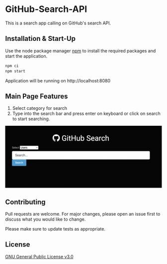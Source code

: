# GitHub-Search-API

This is a search app calling on GitHub's search API.

## Installation & Start-Up

Use the node package manager [npm](https://www.npmjs.com/) to install the required packages and start the application.

```bash
npm ci
npm start
```

Application will be running on http://localhost:8080

## Main Page Features

1. Select category for search
2. Type into the search bar and press enter on keyboard or click on search to start searching.

![Main Page Layout](/assets/image/home-page.png)

## Contributing

Pull requests are welcome. For major changes, please open an issue first to discuss what you would like to change.

Please make sure to update tests as appropriate.

## License

[GNU General Public License v3.0](https://choosealicense.com/licenses/gpl-3.0/)
